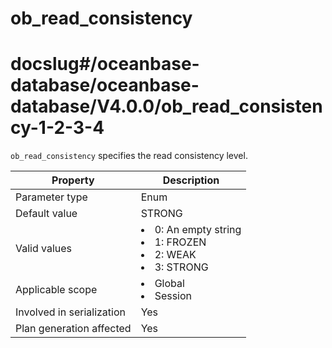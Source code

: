 ob_read_consistency
========================================
# docslug#/oceanbase-database/oceanbase-database/V4.0.0/ob_read_consistency-1-2-3-4
`ob_read_consistency` specifies the read consistency level.


| **Property**              | **Description** |
|---------------------------|-------------------------------------------------------------------------------------------------------------------------------------------------------------------------------------------------------|
| Parameter type            | Enum |
| Default value             | STRONG |
| Valid values              | <li> 0: An empty string   <li> 1: FROZEN   <li> 2: WEAK   <li> 3: STRONG |
| Applicable scope          | <li> Global   <li> Session |
| Involved in serialization | Yes |
| Plan generation affected  | Yes |



